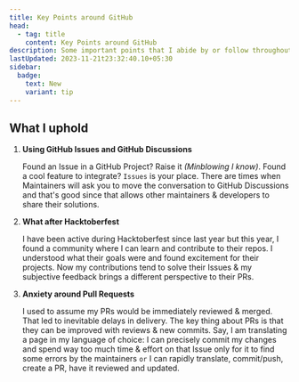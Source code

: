```yaml
---
title: Key Points around GitHub
head:
  - tag: title
    content: Key Points around GitHub
description: Some important points that I abide by or follow throughout my Workflow
lastUpdated: 2023-11-21t23:32:40.10+05:30
sidebar:
  badge:
    text: New
    variant: tip
---
```


## What I uphold

1. **Using GitHub Issues and GitHub Discussions**

   Found an Issue in a GitHub Project? Raise it _(Minblowing I know)_. Found a
   cool feature to integrate? `Issues` is your place. There are times when
   Maintainers will ask you to move the conversation to GitHub Discussions and
   that's good since that allows other maintainers & developers to share their solutions.

2. **What after Hacktoberfest**

   I have been active during Hacktoberfest since last year but this year, I found
   a community where I can learn and contribute to their repos. I understood what
   their goals were and found excitement for their projects. Now my contributions
   tend to solve their Issues & my subjective feedback brings a different perspective
   to their PRs.

3. **Anxiety around Pull Requests**

   I used to assume my PRs would be immediately reviewed & merged. That led to
   inevitable delays in delivery. The key thing about PRs is that they can be improved
   with reviews & new commits. Say, I am translating a page in my language of choice:
   I can precisely commit my changes and spend way too much time & effort on that Issue
   only for it to find some errors by the maintainers `or` I can rapidly translate,
   commit/push, create a PR, have it reviewed and updated.
